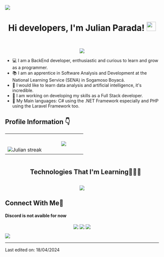 <img src="https://user-images.githubusercontent.com/73097560/115834477-dbab4500-a447-11eb-908a-139a6edaec5c.gif">

<h1 align="center">
Hi developers, I'm Julian Parada!
	<a href="https://github.com/JParadaDev07" target="_self">
		<img src="https://media.giphy.com/media/hvRJCLFzcasrR4ia7z/giphy.gif" width="30">
	</a>
</h1>
<br/>

<p align="center">
  <a href="https://github.com/JParadaDev07"><img src="https://readme-typing-svg.herokuapp.com?font=Time+New+Roman&color=cyan&size=25&center=true&vCenter=true&width=600&height=100&lines=Back-End+Developer,;Software+Development+Practicant,;Curious+Learner,;Growing+up+to+become+a+Full+Stack"></a>
</p>

- 💻 I am a BackEnd developer, enthusiastic and curious to learn and grow as a programmer.
- 📚 I am an apprentice in Software Analysis and Development at the National Learning Service (SENA) in Sogamoso Boyacá.
- 📝 I would like to learn data analysis and artificial intelligence, it's incredible.
- 🔭 I am working on developing my skills as a Full Stack developer.
- 🌟 My Main languages: C# using the .NET Framework especially and PHP using the Laravel Framework too.

## Profile Information 👇

<p align="center">

<table align="center">
<tr border="none">
<td width="50%" align="center">
  <br></br>
  <img  alt="Julian streak" src="https://github-readme-streak-stats.herokuapp.com/?user=JParadaDev07&theme=dark&hide_border=false" /> 
</td>

<td width="50%" align="center">

  <img align="center" src="https://github-readme-stats.vercel.app/api/top-langs/?username=JParadaDev07&theme=radical&hide_border=false&no-bg=true&no-frame=true&langs_count=10"/>
  
  </td>
</tr>
</table>

</p>
<div id="user-content-toc">
  <ul align="center">
    <summary><h2 style="display: inline-block">Technologies That I'm Learning👨🏻‍💻</h2></summary>
  </ul>
</div>
<!--tech stack icons-->
<p align="center">
  <a href="https://skillicons.dev">
    <img src="https://skillicons.dev/icons?i=cs,dotnet,php,laravel,mysql,postgres,postman,git,visualstudio,vscode&perline=7" /> 
  </a>
</p>

## Connect With Me🤝

#### Discord is not avaible for now

<p align="center">
    <a href=""><img align="center" src="https://img.shields.io/badge/Discord-7289DA?style=for-the-badge&logo=discord&logoColor=white" /></a>
    <a href="mailto:alexgualteros02@gmail.com"><img align="center" src="https://img.shields.io/badge/Gmail-D14836?style=for-the-badge&logo=gmail&logoColor=white" /></a>
    <a href="mailto:japarada72@soy.sena.edu.co"><img align="center" src="https://img.shields.io/badge/Microsoft_Outlook-0078D4?style=for-the-badge&logo=microsoft-outlook&logoColor=white" /></a>

</p>

<img src="https://user-images.githubusercontent.com/73097560/115834477-dbab4500-a447-11eb-908a-139a6edaec5c.gif">


----------------------------------------------------------------------


Last edited on: 18/04/2024
